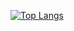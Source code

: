 [![Top Langs](https://github-readme-stats.vercel.app/api/top-langs/?username=huttongrabiel&layout=compact&hide=Assembly,HTML,SCSS&theme=tokyonight)](https://github.com/anuraghazra/github-readme-stats)

